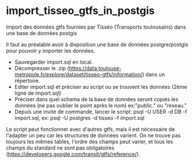 # import_tisseo_gtfs_in_postgis
Import des données  gtfs fournies par Tisséo (Transports toulousains) dans une base de données postgis

Il faut au préalable avoir à disposition une base de données postgre/postgis pour pouvoir y importer les données.

- Sauvegarder import.sql en local.
- Décompresser le .zip (https://data.toulouse-metropole.fr/explore/dataset/tisseo-gtfs/information/) dans un répertoire.
- Editer import.sql et préciser au script ou se trouvent les données (2ème ligne de import.sql)
- Préciser dans quel schema de la base de données seront copiés les données (ne pas oublier le point après le nom) ex:"public." ou "reseau."
- Depuis une invite de commande, lancer le script: psql -U USER -d DB -f import.sql, ex: psql -U postgres -d tisseo -f import.sql

Le script peut fonctionner avec d'autres gtfs, mais il est nécessaire de l'adapter un peu car les structures de données varient. On ne trouve pas toujours les mêmes tables, l'ordre des champs peut varier, et tous les champs du standard ne sont pas obligatoires (https://developers.google.com/transit/gtfs/reference/).

